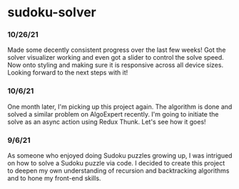 # sudoku-solver


### 10/26/21

Made some decently consistent progress over the last few weeks! Got the solver visualizer working and even got a slider to control the solve speed. Now onto styling and making sure it is responsive across all device sizes. Looking forward to the next steps with it!

### 10/6/21

One month later, I'm picking up this project again. The algorithm is done and solved a similar problem on AlgoExpert recently. I'm going to initiate the solve as an async action using Redux Thunk. Let's see how it goes!

### 9/6/21

As someone who enjoyed doing Sudoku puzzles growing up, I was intrigued on how to solve a Sudoku puzzle via code. I decided to create this project to deepen my own understanding of recursion and backtracking algorithms and to hone my front-end skills.
